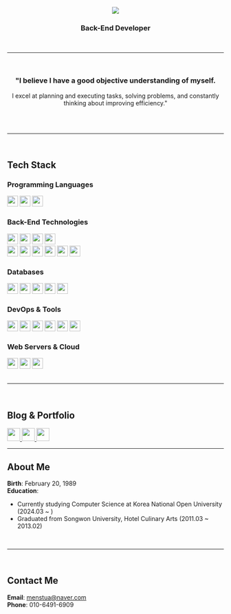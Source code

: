 <p align='center'>
    <img src="https://capsule-render.vercel.app/api?type=waving&color=gradient&height=220&section=header&text=Kyle&fontSize=60&animation=fadeIn&fontAlignY=40&desc=Welcome%20to%20my%20GitHub%20Profile!&descAlignY=70&descAlign=50"/>
</p>

<div align="center">
    
### **Back-End Developer**

<br>

---

<br>

### "I believe I have a good objective understanding of myself.  
I excel at planning and executing tasks, solving problems, and constantly thinking about improving efficiency."

<br>
</div>

<br>

---

<br>

## Tech Stack

### **Programming Languages**
<div>
  <img src="https://img.shields.io/badge/Java-007396?style=flat&logo=java&logoColor=white&logoWidth=20" height="25" />
  <img src="https://img.shields.io/badge/JavaScript-F7DF1E?style=flat&logo=javascript&logoColor=black&logoWidth=20" height="25" />
  <img src="https://img.shields.io/badge/Python-3776AB?style=flat&logo=python&logoColor=white&logoWidth=20" height="25" />
</div>

### **Back-End Technologies**
<div>
  <img src="https://img.shields.io/badge/Spring%20Boot-6DB33F?style=flat&logo=spring-boot&logoColor=white&logoWidth=20" height="25" />
  <img src="https://img.shields.io/badge/Spring%20Security-6DB33F?style=flat&logo=spring-security&logoColor=white&logoWidth=20" height="25" />
  <img src="https://img.shields.io/badge/Spring%20Data%20JPA-6DB33F?style=flat&logo=spring-data-jpa&logoColor=white&logoWidth=20" height="25" />
  <img src="https://img.shields.io/badge/MyBatis-6DB33F?style=flat&logo=mybatis&logoColor=white&logoWidth=20" height="25" />
  <br>
  <img src="https://img.shields.io/badge/Thymeleaf-005F0F?style=flat&logo=thymeleaf&logoColor=white&logoWidth=20" height="25" />
  <img src="https://img.shields.io/badge/JSP-007396?style=flat&logo=java&logoColor=white&logoWidth=20" height="25" />
  <img src="https://img.shields.io/badge/JWT-000000?style=flat&logo=json-web-tokens&logoColor=white&logoWidth=20" height="25" />
  <img src="https://img.shields.io/badge/OAuth2-4285F4?style=flat&logo=oauth&logoColor=white&logoWidth=20" height="25" />
  <img src="https://img.shields.io/badge/Node.js-339933?style=flat&logo=node.js&logoColor=white&logoWidth=20" height="25" />
  <img src="https://img.shields.io/badge/Express-000000?style=flat&logo=express&logoColor=white&logoWidth=20" height="25" />
</div>

### **Databases**
<div>
  <img src="https://img.shields.io/badge/Oracle-F80000?style=flat&logo=oracle&logoColor=white&logoWidth=20" height="25" />
  <img src="https://img.shields.io/badge/MySQL-4479A1?style=flat&logo=mysql&logoColor=white&logoWidth=20" height="25" />
  <img src="https://img.shields.io/badge/PostgreSQL-336791?style=flat&logo=postgresql&logoColor=white&logoWidth=20" height="25" />
  <img src="https://img.shields.io/badge/MongoDB-47A248?style=flat&logo=mongodb&logoColor=white&logoWidth=20" height="25" />
  <img src="https://img.shields.io/badge/Redis-DC382D?style=flat&logo=redis&logoColor=white&logoWidth=20" height="25" />
</div>

### **DevOps & Tools**
<div>
  <img src="https://img.shields.io/badge/Docker-2496ED?style=flat&logo=docker&logoColor=white&logoWidth=20" height="25" />
  <img src="https://img.shields.io/badge/GitHub-181717?style=flat&logo=github&logoColor=white&logoWidth=20" height="25" />
  <img src="https://img.shields.io/badge/GitHub%20Actions-2088FF?style=flat&logo=github-actions&logoColor=white&logoWidth=20" height="25" />
  <img src="https://img.shields.io/badge/Gradle-02303A?style=flat&logo=gradle&logoColor=white&logoWidth=20" height="25" />
  <img src="https://img.shields.io/badge/Postman-FF6C37?style=flat&logo=postman&logoColor=white&logoWidth=20" height="25" />
  <img src="https://img.shields.io/badge/Anaconda-44A833?style=flat&logo=anaconda&logoColor=white&logoWidth=20" height="25" />
</div>

### **Web Servers & Cloud**
<div>
  <img src="https://img.shields.io/badge/Nginx-009639?style=flat&logo=nginx&logoColor=white&logoWidth=20" height="25" />
  <img src="https://img.shields.io/badge/Tomcat-F8DC75?style=flat&logo=apache-tomcat&logoColor=black&logoWidth=20" height="25" />
  <img src="https://img.shields.io/badge/AWS-232F3E?style=flat&logo=amazon-aws&logoColor=white&logoWidth=20" height="25" />
</div>

<br>

---

<br>

## Blog & Portfolio

<a href="https://navis.tistory.com/">
    <img src="https://img.shields.io/badge/Tistory-000000?style=flat&logo=tistory&logoColor=white&logoWidth=20" height="30" />
</a>
<a href="https://www.kyleportfolio.site/">
    <img src="https://img.shields.io/badge/Portfolio-000000?style=flat&logo=google-chrome&logoColor=white&logoWidth=20" height="30" />
</a>
<a href="https://www.notion.so/Kyle-Ntion-d32471fa51c540cbafb30cc8824c0129">
    <img src="https://img.shields.io/badge/Notion-000000?style=flat&logo=notion&logoColor=white&logoWidth=20" height="30" />
</a>

<br>

---
## About Me

**Birth**: February 20, 1989  
**Education**:  
- Currently studying Computer Science at Korea National Open University (2024.03 ~ )  
- Graduated from Songwon University, Hotel Culinary Arts (2011.03 ~ 2013.02)  

<br>

---

<br>

## Contact Me

**Email**: [menstua@naver.com](mailto:menstua@naver.com)  
**Phone**: 010-6491-6909  

<br>

